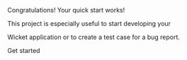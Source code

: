 Congratulations!
Your quick start works!

This project is especially useful to start developing your 

Wicket application or to create a test case for a bug report.

Get started

